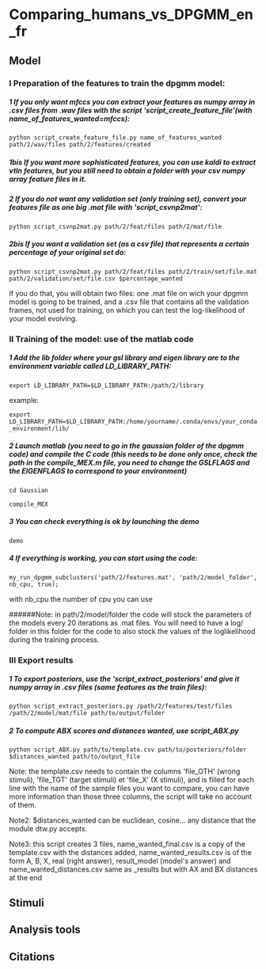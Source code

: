 # Comparing_humans_vs_DPGMM_en_fr
## Model
### I Preparation of the features to train the dpgmm model:

##### 1 If you only want mfccs you can extract your features as numpy array in .csv files from .wav files with the script 'script_create_feature_file'(with name_of_features_wanted=mfccs):

```python script_create_feature_file.py name_of_features_wanted path/2/wav/files path/2/features/created```

##### 1bis If you want more sophisticated features, you can use kaldi to extract vtln features, but you still need to obtain a folder with your csv numpy array feature files in it.
##### 2 If you do not want any validation set (only training set), convert your features file as one big .mat file with 'script_csvnp2mat':

```python script_csvnp2mat.py path/2/feat/files path/2/mat/file```

##### 2bis If you want a validation set (as a csv file) that represents a certain percentage of your original set do:

```python script_csvnp2mat.py path/2/feat/files path/2/train/set/file.mat path/2/validation/set/file.csv $percentage_wanted ```

If you do that, you will obtain two files: one .mat file on wich your dpgmm model is going to be trained, and a .csv file that contains all the validation frames, not used for training, on which you can test the log-likelihood of your model evolving.
### II Training of the model: use of the matlab code

##### 1 Add the lib folder where your gsl library and eigen library are to the environment variable called LD_LIBRARY_PATH:

```export LD_LIBRARY_PATH=$LD_LIBRARY_PATH:/path/2/library```

example:

```export LD_LIBRARY_PATH=$LD_LIBRARY_PATH:/home/yourname/.conda/envs/your_conda_environment/lib/```

##### 2 Launch matlab (you need to go in the gaussian folder of the dpgmm code) and compile the C code (this needs to be done only once, check the path in the compile_MEX.m file, you need to change the GSLFLAGS and the EIGENFLAGS to correspond to your environment)

```cd Gaussian```

```compile_MEX```

##### 3 You can check everything is ok by launching the demo

```demo```

##### 4 If everything is working, you can start using the code:

```my_run_dpgmm_subclusters('path/2/features.mat', 'path/2/model_folder', nb_cpu, true);```

with nb_cpu the number of cpu you can use

######Note: in path/2/model/folder the code will stock the parameters of the models every 20 iterations as .mat files. You will need to have a log/ folder in this folder for the code to also stock the values of the loglikelihood during the training process.
### III Export results

##### 1 To export posteriors, use the 'script_extract_posteriors' and give it numpy array in .csv files (same features as the train files):

```python script_extract_posteriors.py /path/2/features/test/files /path/2/model/mat/file path/to/output/folder```


##### 2 To compute ABX scores and distances wanted, use script_ABX.py

```python script_ABX.py path/to/template.csv path/to/posteriors/folder $distances_wanted path/to/output_file```

Note: the template.csv needs to contain the columns 'file_OTH' (wrong stimuli), 'file_TGT' (target stimuli) et 'file_X' (X stimuli), and is filled for each line with the name of the sample files you want to compare, you can have more information than those three columns, the script will take no account of them.

Note2: $distances_wanted can be euclidean, cosine... any distance that the module dtw.py accepts.  

Note3: this script creates 3 files, name_wanted_final.csv is a copy of the template.csv with the distances added, name_wanted_results.csv is of the form A, B, X, real (right answer), result_model (model's answer) and name_wanted_distances.csv same as _results but with AX and BX distances at the end


## Stimuli
## Analysis tools
## Citations
